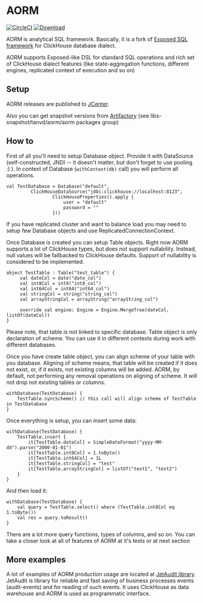 # AORM

[![CircleCI](https://circleci.com/gh/TanVD/AORM.svg?style=svg)](https://circleci.com/gh/TanVD/AORM)
[ ![Download](https://api.bintray.com/packages/tanvd/aorm/aorm/images/download.svg) ](https://bintray.com/tanvd/aorm/aorm/_latestVersion)

AORM is analytical SQL framework. Basically, it is a fork of [Exposed SQL framework](https://github.com/JetBrains/Exposed) for ClickHouse database dialect.

AORM supports Exposed-like DSL for standard SQL operations and rich set of ClickHouse dialect features (like state-aggregation functions, different engines, replicated context of execution and so on)


## Setup

AORM releases are published to [JCenter](https://bintray.com/tanvd/aorm/aorm).

Also you can get snapshot versions from [Artifactory](https://oss.jfrog.org) (see libs-snapshot/tanvd/aorm/aorm packages group)

## How to

First of all you'll need to setup Database object. Provide it with DataSource (self-constructed, JNDI -- it doesn't matter, but don't forget to use pooling :) ). In context of Database (`withContext(db)` call) you will perform all operations.

```
val TestDatabase = Database("default", 
         ClickHouseDataSource("jdbc:clickhouse://localhost:8123",
                 ClickHouseProperties().apply {
                     user = "default"
                     password = ""
                 }))
```

If you have replicated cluster and want to balance load you may need to setup few Database objects and use ReplicatedConnectionContext.

Once Database is created you can setup Table objects. Right now AORM supports a lot of ClickHouse types, but does not support nullability. Instead, null values will be fallbacked to ClickHouse defaults. Support of nullability is considered to be implemented.

```
object TestTable : Table("test_table") {
     val dateCol = date("date_col")
     val int8Col = int8("int8_col")
     val int64Col = int64("int64_col")
     val stringCol = string("string_col")
     val arrayStringCol = arrayString("arrayString_col")
 
     override val engine: Engine = Engine.MergeTree(dateCol, listOf(dateCol))
}
 ```

Please note, that table is not linked to specific database. Table object is only declaration of scheme. You can use it in different contexts during work with different databases.

Once you have create table object, you can align scheme of your table with you database. Aligning of scheme means, that table will be created if it does not exist, or, if it exists, not existing columns will be added. AORM, by default, not performing any removal operations on aligning of scheme. It will not drop not existing tables or columns.

```
withDatabase(TestDatabase) {
    TestTable.syncScheme() // this call will align scheme of TestTable in TestDatabase
}
```

Once everything is setup, you can insert some data:

```
withDatabase(TestDatabase) {
    TestTable.insert {
        it[TestTable.dateCol] = SimpleDateFormat("yyyy-MM-dd").parse("2000-01-01")
        it[TestTable.int8Col] = 1.toByte()
        it[TestTable.int64Col] = 1L
        it[TestTable.stringCol] = "test"
        it[TestTable.arrayStringCol] = listOf("test1", "test2")
    }
}
```

And then load it:

```
withDatabase(TestDatabase) {
    val query = TestTable.select() where (TestTable.int8Col eq 1.toByte())
    val res = query.toResult()
}
```

There are a lot more query functions, types of columns, and so on. You can take a closer look at all of features of AORM at it's tests or at next section


## More examples

A lot of examples of AORM production usage are located at [JetAudit library](https://github.com/TanVD/JetAudit). JetAudit is library for reliable and fast saving of business processes events (audit-events) and for reading of such events. It uses ClickHouse as data warehouse and AORM is used as programmatic interface.
